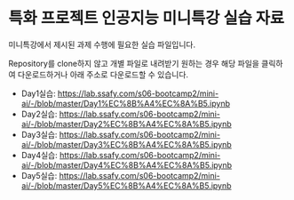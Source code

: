 # 특화 프로젝트 인공지능 미니특강 실습 자료

미니특강에서 제시된 과제 수행에 필요한 실습 파일입니다.

Repository를 clone하지 않고 개별 파일로 내려받기 원하는 경우 해당 파일을 클릭하여 다운로드하거나 아래 주소로 다운로드할 수 있습니다.

  * Day1실습: https://lab.ssafy.com/s06-bootcamp2/mini-ai/-/blob/master/Day1%EC%8B%A4%EC%8A%B5.ipynb
  * Day2실습: https://lab.ssafy.com/s06-bootcamp2/mini-ai/-/blob/master/Day2%EC%8B%A4%EC%8A%B5.ipynb
  * Day3실습: https://lab.ssafy.com/s06-bootcamp2/mini-ai/-/blob/master/Day3%EC%8B%A4%EC%8A%B5.ipynb
  * Day4실습: https://lab.ssafy.com/s06-bootcamp2/mini-ai/-/blob/master/Day4%EC%8B%A4%EC%8A%B5.ipynb
  * Day5실습: https://lab.ssafy.com/s06-bootcamp2/mini-ai/-/blob/master/Day5%EC%8B%A4%EC%8A%B5.ipynb
